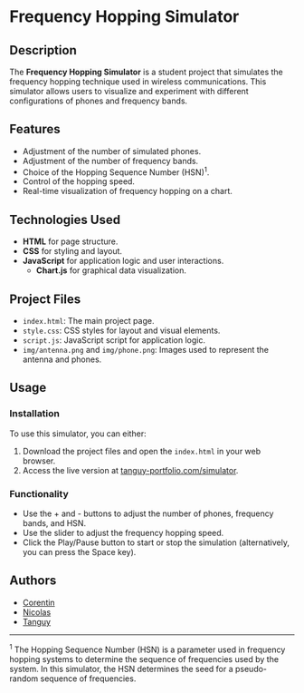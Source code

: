 # Frequency Hopping Simulator

## Description

The **Frequency Hopping Simulator** is a student project that simulates the frequency hopping technique used in wireless
communications. This simulator allows users to visualize and experiment with different configurations of phones and
frequency bands.

## Features

- Adjustment of the number of simulated phones.
- Adjustment of the number of frequency bands.
- Choice of the Hopping Sequence Number (HSN)<sup>1</sup>.
- Control of the hopping speed.
- Real-time visualization of frequency hopping on a chart.

## Technologies Used

- **HTML** for page structure.
- **CSS** for styling and layout.
- **JavaScript** for application logic and user interactions.
    - **Chart.js** for graphical data visualization.

## Project Files

- `index.html`: The main project page.
- `style.css`: CSS styles for layout and visual elements.
- `script.js`: JavaScript script for application logic.
- `img/antenna.png` and `img/phone.png`: Images used to represent the antenna and phones.

## Usage

### Installation

To use this simulator, you can either:

1. Download the project files and open the `index.html` in your web browser.
2. Access the live version at [tanguy-portfolio.com/simulator](https://tanguy-portfolio.com/simulator).

### Functionality

- Use the <control>+</control> and <control>-</control> buttons to adjust the number of phones, frequency bands, and
  HSN.
- Use the slider to adjust the frequency hopping speed.
- Click the <control>Play</control>/<control>Pause</control> button to start or stop the simulation (alternatively, you
  can press the Space key).

## Authors

- [Corentin](https://github.com/cocoutbm)
- [Nicolas](https://github.com/nic0c0)
- [Tanguy](https://github.com/Eseltwift)

---

<sup>1</sup> The Hopping Sequence Number (HSN) is a parameter used in frequency hopping systems to determine the
sequence of frequencies used by the system. In this simulator, the HSN determines the seed for a pseudo-random sequence
of frequencies.